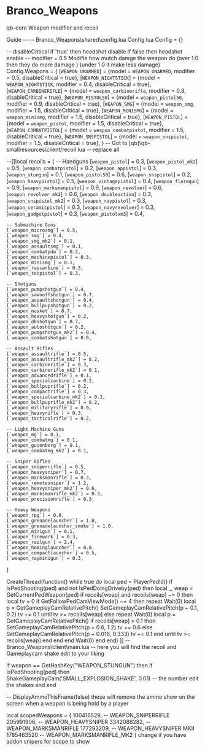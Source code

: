 # Branco_Weapons
qb-core Weapon modifier and recoil

Guide
-- -- Branco_Weapons\shared\config.lua 
Config.lua 
Config = {}

-- disableCritical if 'true' then headshot disable if false then headshot enable
-- modifier = 0.5  Modifie how mutch damge the weapon do (over 1.0 then they do more damage ) (under 1.0 it make less damage)
Config.Weapons = {
    [`WEAPON_UNARMED`] = {model = `WEAPON_UNARMED`, modifier = 0.5, disableCritical = true},
    [`WEAPON_NIGHTSTICK`] = {model = `WEAPON_NIGHTSTICK`, modifier = 0.4, disableCritical = true},
    [`WEAPON_CARBINERIFLE`] = {model = `weapon_carbinerifle`, modifier = 0.8, disableCritical = true},
    [`WEAPON_PISTOL50`] = {model = `weapon_pistol50`, modifier = 0.9, disableCritical = true},
    [`WEAPON_SMG`] = {model = `weapon_smg`, modifier = 1.5, disableCritical = true},
    [`WEAPON_MINISMG`] = {model = `weapon_minismg`, modifier = 1.5, disableCritical = true},
    [`WEAPON_PISTOL`] = {model = `weapon_pistol`, modifier = 1.5, disableCritical = true},
    [`WEAPON_COMBATPISTOL`] = {model = `weapon_combatpistol`, modifier = 1.5, disableCritical = true},
    [`WEAPON_SNSPISTOL`] = {model = `weapon_snspistol`, modifier = 1.5, disableCritical = true},
}
-- Got to [qb]\qb-smallresources\client/recoil.lua
-- replace all 

--[[local recoils = {
    -- Handguns
    [`weapon_pistol`] = 0.3,
    [`weapon_pistol_mk2`] = 0.5,
    [`weapon_combatpistol`] = 0.2,
    [`weapon_appistol`] = 0.3,
    [`weapon_stungun`] = 0.1,
    [`weapon_pistol50`] = 0.6,
    [`weapon_snspistol`] = 0.2,
    [`weapon_heavypistol`] = 0.5,
    [`weapon_vintagepistol`] = 0.4,
    [`weapon_flaregun`] = 0.9,
    [`weapon_marksmanpistol`] = 0.9,
    [`weapon_revolver`] = 0.6,
    [`weapon_revolver_mk2`] = 0.6,
    [`weapon_doubleaction`] = 0.3,
    [`weapon_snspistol_mk2`] = 0.3,
    [`weapon_raypistol`] = 0.3,
    [`weapon_ceramicpistol`] = 0.3,
    [`weapon_navyrevolver`] = 0.3,
    [`weapon_gadgetpistol`] = 0.3,
    [`weapon_pistolxm3`] = 0.4,

    -- Submachine Guns
    [`weapon_microsmg`] = 0.5,
    [`weapon_smg`] = 0.4,
    [`weapon_smg_mk2`] = 0.1,
    [`weapon_assaultsmg`] = 0.1,
    [`weapon_combatpdw`] = 0.2,
    [`weapon_machinepistol`] = 0.3,
    [`weapon_minismg`] = 0.1,
    [`weapon_raycarbine`] = 0.3,
    [`weapon_tecpistol`] = 0.3,

    -- Shotguns
    [`weapon_pumpshotgun`] = 0.4,
    [`weapon_sawnoffshotgun`] = 0.7,
    [`weapon_assaultshotgun`] = 0.4,
    [`weapon_bullpupshotgun`] = 0.2,
    [`weapon_musket`] = 0.7,
    [`weapon_heavyshotgun`] = 0.2,
    [`weapon_dbshotgun`] = 0.7,
    [`weapon_autoshotgun`] = 0.2,
    [`weapon_pumpshotgun_mk2`] = 0.4,
    [`weapon_combatshotgun`] = 0.0,

    -- Assault Rifles
    [`weapon_assaultrifle`] = 0.5,
    [`weapon_assaultrifle_mk2`] = 0.2,
    [`weapon_carbinerifle`] = 0.3,
    [`weapon_carbinerifle_mk2`] = 0.1,
    [`weapon_advancedrifle`] = 0.1,
    [`weapon_specialcarbine`] = 0.2,
    [`weapon_bullpuprifle`] = 0.2,
    [`weapon_compactrifle`] = 0.3,
    [`weapon_specialcarbine_mk2`] = 0.2,
    [`weapon_bullpuprifle_mk2`] = 0.2,
    [`weapon_militaryrifle`] = 0.0,
    [`weapon_heavyrifle`] = 0.3,
    [`weapon_tacticalrifle`] = 0.2,

    -- Light Machine Guns
    [`weapon_mg`] = 0.1,
    [`weapon_combatmg`] = 0.1,
    [`weapon_gusenberg`] = 0.1,
    [`weapon_combatmg_mk2`] = 0.1,

    -- Sniper Rifles
    [`weapon_sniperrifle`] = 0.5,
    [`weapon_heavysniper`] = 0.7,
    [`weapon_marksmanrifle`] = 0.3,
    [`weapon_remotesniper`] = 1.2,
    [`weapon_heavysniper_mk2`] = 0.6,
    [`weapon_marksmanrifle_mk2`] = 0.3,
    [`weapon_precisionrifle`] = 0.3,

    -- Heavy Weapons
    [`weapon_rpg`] = 0.0,
    [`weapon_grenadelauncher`] = 1.0,
    [`weapon_grenadelauncher_smoke`] = 1.0,
    [`weapon_minigun`] = 0.1,
    [`weapon_firework`] = 0.3,
    [`weapon_railgun`] = 2.4,
    [`weapon_hominglauncher`] = 0.0,
    [`weapon_compactlauncher`] = 0.5,
    [`weapon_rayminigun`] = 0.3,
}

CreateThread(function()
    while true do
        local ped = PlayerPedId()
        if IsPedShooting(ped) and not IsPedDoingDriveby(ped) then
            local _, weap = GetCurrentPedWeapon(ped)
            if recoils[weap] and recoils[weap] ~= 0 then
                local tv = 0
                if GetFollowPedCamViewMode() ~= 4 then
                    repeat
                        Wait(0)
                        local p = GetGameplayCamRelativePitch()
                        SetGameplayCamRelativePitch(p + 0.1, 0.2)
                        tv += 0.1
                    until tv >= recoils[weap]
                else
                    repeat
                        Wait(0)
                        local p = GetGameplayCamRelativePitch()
                        if recoils[weap] > 0.1 then
                            SetGameplayCamRelativePitch(p + 0.6, 1.2)
                            tv += 0.6
                        else
                            SetGameplayCamRelativePitch(p + 0.016, 0.333)
                            tv += 0.1
                        end
                    until tv >= recoils[weap]
                end
            end
        end
        Wait(0)
    end
end)
]]
-- Branco_Weapons\client\main.lua
-- here you will find the recoil and Gameplaycam shake edit to your liking 

if weapon == GetHashKey("WEAPON_STUNGUN") then
			if IsPedShooting(ped) then
				ShakeGameplayCam('SMALL_EXPLOSION_SHAKE', 0.01) -- the number edit the shakes
			end
		end

-- 	DisplayAmmoThisFrame(false) these will remove the ammo show on the screen when a weapon is being hold by a player 

local scopedWeapons = 
{
    100416529,  -- WEAPON_SNIPERRIFLE
    205991906,  -- WEAPON_HEAVYSNIPER
    3342088282, -- WEAPON_MARKSMANRIFLE
	177293209,   -- WEAPON_HEAVYSNIPER MKII
	1785463520  -- WEAPON_MARKSMANRIFLE_MK2
}
change if you have addon snipers for scope to show 
